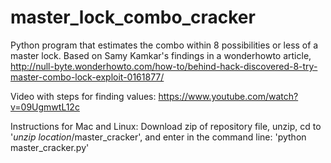 # master_lock_combo_cracker
Python program that estimates the combo within 8 possibilities or less of a master lock. Based on Samy Kamkar's findings in a wonderhowto article, http://null-byte.wonderhowto.com/how-to/behind-hack-discovered-8-try-master-combo-lock-exploit-0161877/

Video with steps for finding values: https://www.youtube.com/watch?v=09UgmwtL12c

Instructions for Mac and Linux:
Download zip of repository file, unzip, cd to '*unzip location*/master_cracker', and enter in the command line: 'python master_cracker.py'
